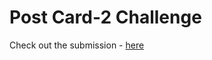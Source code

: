 # Post Card-2 Challenge

Check out the submission - [here](https://icodethis.com/editor-panels?challengeId=365)
